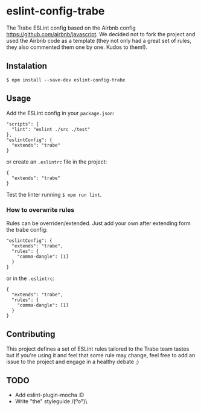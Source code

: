 # eslint-config-trabe

The Trabe ESLint config based on the Airbnb config https://github.com/airbnb/javascript.
We decided not to fork the project and used the Airbnb code as a template (they not only
had a great set of rules, they also commented them one by one. Kudos to them!).

## Instalation

```
$ npm install --save-dev eslint-config-trabe
```

## Usage

Add the  ESLint config in your `package.json`:

```
"scripts": {
  "lint": "eslint ./src ./test"
},
"eslintConfig": {
  "extends": "trabe"
}
```

or create an `.eslintrc` file in the project:

```
{
  "extends": "trabe"
}
```


Test the linter running `$ npm run lint`.

### How to overwrite rules

Rules can be overriden/extended. Just add your own after extending form the trabe config:

```
"eslintConfig": {
  "extends": "trabe",
  "rules": {
    "comma-dangle": [1]
  }
}
```

or in the `.eslintrc`:

```
{
  "extends": "trabe",
  "rules": {
    "comma-dangle": [1]
  }
}
```


## Contributing

This project defines a set of ESLint rules tailored to the Trabe team tastes but if you're using it
and feel that some rule may change, feel free to add an issue to the project and engage in a healthy
debate ;)

## TODO

* Add eslint-plugin-mocha :D
* Write "the" styleguide /(ºoº)\
